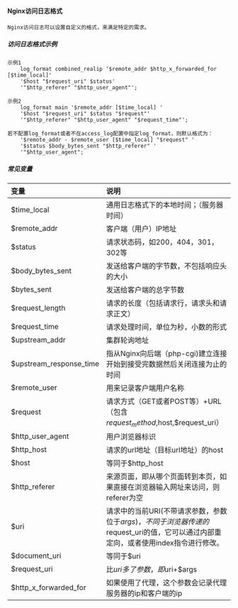 #### Nginx访问日志格式
```
Nginx访问日志可以设置自定义的格式，来满足特定的需求。
```

##### 访问日志格式示例
```
示例1
    log_format combined_realip '$remote_addr $http_x_forwarded_for [$time_local]'
    '$host "$request_uri" $status'
    '"$http_referer" "$http_user_agent"';

示例2
    log_format main '$remote_addr [$time_local] '
    '$host "$request_uri" $status "$request"'
    '"$http_referer" "$http_user_agent" "$request_time"';

若不配置log_format或者不在access_log配置中指定log_format，则默认格式为：
    '$remote_addr - $remote_user [$time_local] "$request" '
    '$status $body_bytes_sent "$http_referer" '
    '"$http_user_agent";

```
##### 常见变量
| 变量       | 说明    |
| :--------   | :-----   | 
|$time_local|  通用日志格式下的本地时间；（服务器时间）|
|$remote_addr|客户端（用户）IP地址|
|$status| 请求状态码，如200，404，301，302等|
|$body_bytes_sent |发送给客户端的字节数，不包括响应头的大小|
|$bytes_sent|发送给客户端的总字节数|
|$request_length|请求的长度（包括请求行，请求头和请求正文）|
|$request_time |请求处理时间，单位为秒，小数的形式|
|$upstream_addr|集群轮询地址|
|$upstream_response_time|指从Nginx向后端（php-cgi)建立连接开始到接受完数据然后关闭连接为止的时间|
|$remote_user|用来记录客户端用户名称|
|$request |请求方式（GET或者POST等）+URL（包含$request_method,$host,$request_uri）|
|$http_user_agent|用户浏览器标识|
|$http_host |请求的url地址（目标url地址）的host|
|$host|等同于$http_host|
|$http_referer|来源页面，即从哪个页面转到本页，如果直接在浏览器输入网址来访问，则referer为空|
|$uri |请求中的当前URI(不带请求参数，参数位于$args)，不同于浏览器传递的$request_uri的值，它可以通过内部重定向，或者使用index指令进行修改。|
|$document_uri|等同于$uri|
|$request_uri|比$uri多了参数，即$uri+$args|
|$http_x_forwarded_for|如果使用了代理，这个参数会记录代理服务器的ip和客户端的ip|

